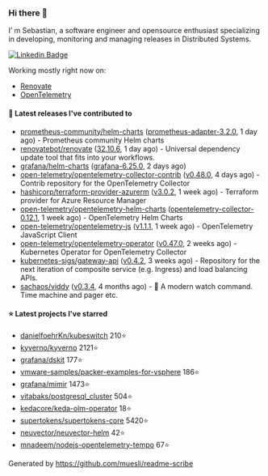 ### Hi there 👋

I’ m Sebastian, a software engineer and opensource enthusiast specializing in developing, monitoring and managing releases in Distributed Systems.

[![Linkedin Badge](https://img.shields.io/badge/-LinkedIn-blue?style=flat&logo=Linkedin&logoColor=white&link=https://www.linkedin.com/in/sebastian-poxhofer/)](https://www.linkedin.com/in/sebastian-poxhofer/)

Working mostly right now on:
- [Renovate](https://github.com/renovatebot/renovate)
- [OpenTelemetry](https://github.com/open-telemetry)



#### 🚀 Latest releases I've contributed to

- [prometheus-community/helm-charts](https://github.com/prometheus-community/helm-charts) ([prometheus-adapter-3.2.0](https://github.com/prometheus-community/helm-charts/releases/tag/prometheus-adapter-3.2.0), 1 day ago) - Prometheus community Helm charts
- [renovatebot/renovate](https://github.com/renovatebot/renovate) ([32.10.6](https://github.com/renovatebot/renovate/releases/tag/32.10.6), 1 day ago) - Universal dependency update tool that fits into your workflows.
- [grafana/helm-charts](https://github.com/grafana/helm-charts) ([grafana-6.25.0](https://github.com/grafana/helm-charts/releases/tag/grafana-6.25.0), 2 days ago)
- [open-telemetry/opentelemetry-collector-contrib](https://github.com/open-telemetry/opentelemetry-collector-contrib) ([v0.48.0](https://github.com/open-telemetry/opentelemetry-collector-contrib/releases/tag/v0.48.0), 4 days ago) - Contrib repository for the OpenTelemetry Collector
- [hashicorp/terraform-provider-azurerm](https://github.com/hashicorp/terraform-provider-azurerm) ([v3.0.2](https://github.com/hashicorp/terraform-provider-azurerm/releases/tag/v3.0.2), 1 week ago) - Terraform provider for Azure Resource Manager
- [open-telemetry/opentelemetry-helm-charts](https://github.com/open-telemetry/opentelemetry-helm-charts) ([opentelemetry-collector-0.12.1](https://github.com/open-telemetry/opentelemetry-helm-charts/releases/tag/opentelemetry-collector-0.12.1), 1 week ago) - OpenTelemetry Helm Charts
- [open-telemetry/opentelemetry-js](https://github.com/open-telemetry/opentelemetry-js) ([v1.1.1](https://github.com/open-telemetry/opentelemetry-js/releases/tag/v1.1.1), 1 week ago) - OpenTelemetry JavaScript Client
- [open-telemetry/opentelemetry-operator](https://github.com/open-telemetry/opentelemetry-operator) ([v0.47.0](https://github.com/open-telemetry/opentelemetry-operator/releases/tag/v0.47.0), 2 weeks ago) - Kubernetes Operator for OpenTelemetry Collector
- [kubernetes-sigs/gateway-api](https://github.com/kubernetes-sigs/gateway-api) ([v0.4.2](https://github.com/kubernetes-sigs/gateway-api/releases/tag/v0.4.2), 3 weeks ago) - Repository for the next iteration of composite service (e.g. Ingress) and load balancing APIs.
- [sachaos/viddy](https://github.com/sachaos/viddy) ([v0.3.4](https://github.com/sachaos/viddy/releases/tag/v0.3.4), 4 months ago) - 👀 A modern watch command. Time machine and pager etc.

#### ⭐ Latest projects I've starred

- [danielfoehrKn/kubeswitch](https://github.com/danielfoehrKn/kubeswitch}) 210⭐
- [kyverno/kyverno](https://github.com/kyverno/kyverno}) 2121⭐
- [grafana/dskit](https://github.com/grafana/dskit}) 177⭐
- [vmware-samples/packer-examples-for-vsphere](https://github.com/vmware-samples/packer-examples-for-vsphere}) 186⭐
- [grafana/mimir](https://github.com/grafana/mimir}) 1473⭐
- [vitabaks/postgresql_cluster](https://github.com/vitabaks/postgresql_cluster}) 504⭐
- [kedacore/keda-olm-operator](https://github.com/kedacore/keda-olm-operator}) 18⭐
- [supertokens/supertokens-core](https://github.com/supertokens/supertokens-core}) 5420⭐
- [neuvector/neuvector-helm](https://github.com/neuvector/neuvector-helm}) 42⭐
- [mnadeem/nodejs-opentelemetry-tempo](https://github.com/mnadeem/nodejs-opentelemetry-tempo}) 67⭐



Generated by https://github.com/muesli/readme-scribe
